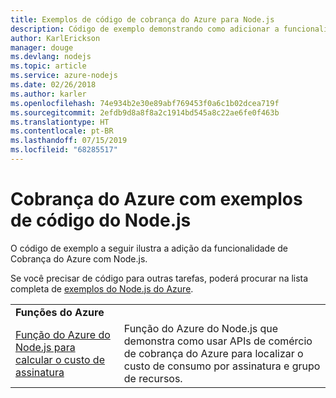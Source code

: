 ```yaml
---
title: Exemplos de código de cobrança do Azure para Node.js
description: Código de exemplo demonstrando como adicionar a funcionalidade de Cobrança do Azure com o Node.js.
author: KarlErickson
manager: douge
ms.devlang: nodejs
ms.topic: article
ms.service: azure-nodejs
ms.date: 02/26/2018
ms.author: karler
ms.openlocfilehash: 74e934b2e30e89abf769453f0a6c1b02dcea719f
ms.sourcegitcommit: 2efdb9d8a8f8a2c1914bd545a8c22ae6fe0f463b
ms.translationtype: HT
ms.contentlocale: pt-BR
ms.lasthandoff: 07/15/2019
ms.locfileid: "68285517"
---
```

# <a name="azure-billing-with-nodejs-code-samples"></a>Cobrança do Azure com exemplos de código do Node.js

O código de exemplo a seguir ilustra a adição da funcionalidade de Cobrança do Azure com Node.js.

Se você precisar de código para outras tarefas, poderá procurar na lista completa de [exemplos do Node.js do Azure](https://azure.microsoft.com/resources/samples/?term=nodejs).

| | |
|---|---|
| **Funções do Azure** ||
| [Função do Azure do Node.js para calcular o custo de assinatura](https://azure.microsoft.com/resources/samples/consumption-cost-node/) | Função do Azure do Node.js que demonstra como usar APIs de comércio de cobrança do Azure para localizar o custo de consumo por assinatura e grupo de recursos. |

